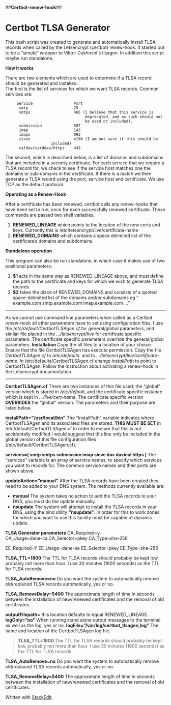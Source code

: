 ##**Certbot-renew-hook**##

Certbot TLSA Generator
======================

This bash script was created to generate and automatically install TLSA records when called by the Letsencrypt (certbot) renew-hook.  It started out to be a “simple” wrapper to Viktor Dukhovni's tlsagen. 
In addition this script maybe run standalone. 

**How it works**

There are two elements which are used to determine if a TLSA record should be generated and installed.  
The first is the list of services for which we want TLSA records.  Common services are:

    	 Service                  Port 
          smtp                    25
       	  smtps                   465 (I believe that this service is
       	                               deprecated, and as such should not
       	                               be used or included).
          submission              587
          imap                    143
          imaps                   993
          sieve                   4190 (I am not sure if this should be
				        included) 
          caldav/carddav/https    443

The second, which is described below, is a list of domains and subdomains that are included in a security certificate.
For each service that we require a TLSA record for, we check to see if the service host matches one the domains or sub-domains in the certificate. If there is a match we then generate a TLSA record using the port, service host and certificate. We use TCP as the default protocol.

**Operating as a Renew-Hook**

After a certificate has been renewed, certbot calls any renew-hooks that have been set to run, once for each successfully renewed certificate. These commands are passed two shell variables,

 1. **RENEWED_LINEAGE** which points to the location of the new certs and
    keys. Currently this is /etc/letsencrypt/live/certificate-name
 2. **RENEWED_DOMAINS** which contains a space delimited list of the
    certificate’s domains and subdomains.

**Standalone operation**

This program can also be run standalone, in which case it makes use of two positional parameters:

 1. **$1** acts in the same way as RENEWED_LINEAGE above, and
    must define the path to the certificate and keys for which we wish
    to generate TLSA records.
 2. **$2** takes the place of RENEWED_DOMAINS and consists of a
    quoted space-delimited list of the domains and/or subdomains eg “
    example.com smtp.example.com imap.example.com …”


----------


As we cannot use command line parameters when called as a Certbot renew-hook all other parameters have to set using configuration files. I use the */etc/default/CertbotTLSAgen.cf* for general/global parameters, and similar file placed in the *…/letsencrypt/live* for certificate specific parameters.  The certificate specific parameters override the general/global parameters.
**Installation**
Copy the all files to a location of your choice. Ensure that the file CertbotTLSAgen has execute permission.
Copy the file *CertbotTLSAgen.cf* to */etc/defaults.* and to *…/letsencrypt/live/certificate-name*.
In /etc/defaults/CertbotTLSAgen.cf change *installPath* to point to CertbotTLSAgen.
Follow the instruction about activating a renew-hook in the Letsencrypt documentation.


----------


**CertbotTLSAgen.cf**
There are two instances of this file used, the “global” version which is stored in */etc/default*, and the certificate specific instance which is kept in *…/live/cert-name*. The certificate specific version **OVERRIDES** the “global” version. The parameters and their purpose are listed below.

**installPath="/usr/local/bin"**
The “installPath” variable indicates where CertbotTLSAgen and its associated files are stored.  **THIS MUST BE SET** in  /etc/default/CertbotTLSAgen.cf In order to ensure that this is not accidentally modified I would suggest that this line only be included in the global version of this file configuration files (/etc/default/CertbotTLSAgen.cf).

**services=( smtp smtps submission imap sieve dav davical https )**
The “services” variable is an array of service names, to specify which services you want to records for.
The common service names and their ports are shown above.

**updateAction=”manual”**
After the TLSA records have been created they need to be added to your DNS system. The methods currently available are:
 - **manual** The system takes no action to add the TLSA records to your
   DNS, you must do the update manually.
 - **nsupdate** The system will attempt to install the TLSA records in your
   DNS, using the bind utility **"nsupdate"**. In order for this to work zones for which you
   want to use this facility must be capable of dynamic update.

**TLSA Generator parameters**
CA_Required=y 	
CA_Usage=dane-ca
CA_Selector=pkey
CA_Type=sha-256

EE_Required=Y
EE_Usage=dane-ee
EE_Selector=pkey
EE_Type=sha-256

**TLSA_TTL=1800**
	The TTL for TLSA records should probably be kept low, probably not more than hour. I use 30 minutes (1800 seconds) as the TTL for TLSA records.

**TLSA_AutoRemove=no**
Do you want the system to automatically remove old/replaced TLSA records automatically, yes or no.

**TLSA_RemoveDelay=5400**
The approximate length of time in seconds between the installation of new/renewed certificates and the removal of old certificates. 


**outputFilepath=**
this location defaults to equal RENEWED_LINEAGE.
**logOnly=”no”**
When running stand alone output messages to the terminal as well as the log, yes or no. 
**logFile=”/var/log/certbot_tlsagen,log”**
The name and location of the CertbotTLSAgen log file.



>**TLSA_TTL=1800**
	The TTL for TLSA records should probably be kept low, probably not more than hour. I use 30 minutes (1800 seconds) as the TTL for TLSA records.

**TLSA_AutoRemove=no**
Do you want the system to automatically remove old/replaced TLSA records automatically, yes or no.

**TLSA_RemoveDelay=5400**
The approximate length of time in seconds between the installation of new/renewed certificates and the removal of old certificates. 

 Written with [StackEdit](https://stackedit.io/).

